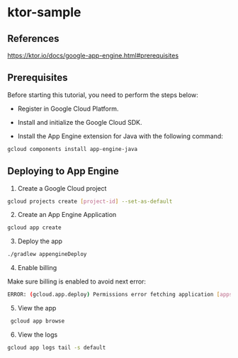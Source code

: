 # ktor-sample

## References

https://ktor.io/docs/google-app-engine.html#prerequisites

## Prerequisites

Before starting this tutorial, you need to perform the steps below:

- Register in Google Cloud Platform.

- Install and initialize the Google Cloud SDK.

- Install the App Engine extension for Java with the following command:

```bash
gcloud components install app-engine-java
```

## Deploying to App Engine

1. Create a Google Cloud project

```bash
gcloud projects create [project-id] --set-as-default
```

2. Create an App Engine Application

```bash
gcloud app create
```

3. Deploy the app

```bash
./gradlew appengineDeploy
```

4. Enable billing

Make sure billing is enabled to avoid next error:

```bash
ERROR: (gcloud.app.deploy) Permissions error fetching application [apps/ktor-gobus-app-1234]. Please make sure that you have permission to view applications on the project and that jesus.daniel.medina.cruz@gmail.com has the App Engine Deployer (roles/appengine.deployer) role.
```

5. View the app

```bash
 gcloud app browse
```

6. View the logs

```bash
gcloud app logs tail -s default
```
